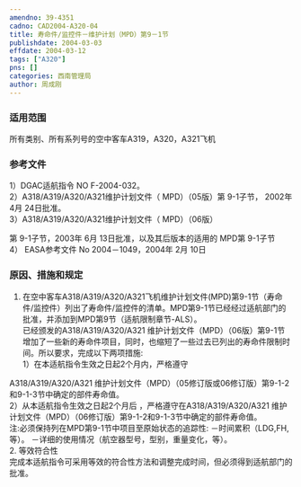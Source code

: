 ```yaml
---
amendno: 39-4351  
cadno: CAD2004-A320-04  
title: 寿命件/监控件－维护计划（MPD）第9－1节  
publishdate: 2004-03-03  
effdate: 2004-03-12  
tags: ["A320"]  
pns: []  
categories: 西南管理局  
author: 周成刚  
---
```

  
### 适用范围  
所有类别、所有系列号的空中客车A319，A320，A321飞机  
  
<!--more-->  
### 参考文件  
1）DGAC适航指令 NO F-2004-032。  
2）A318/A319/A320/A321维护计划文件（ MPD）（05版）第 9-1子节， 2002年 4月 24日批准。  
3）A318/A319/A320/A321维护计划文件（ MPD）（06版）  
  
第 9-1子节，2003年 6月 13日批准，以及其后版本的适用的 MPD第 9-1子节  
4） EASA参考文件 No 2004－1049，2004年 2月 10日  
  
### 原因、措施和规定  
1. 在空中客车A318/A319/A320/A321飞机维护计划文件(MPD)第9-1节（寿命件/监控件）列出了寿命件/监控件的清单。MPD第9-1节已经经过适航部门的批准，并添加到MPD第9节（适航限制章节-ALS）。  
已经颁发的A318/A319/A320/A321 维护计划文件（MPD）（06版）第9-1节增加了一些新的寿命件项目，同时，也缩短了一些过去已列出的寿命件限制时间。所以要求，完成以下两项措施:  
1）在本适航指令生效之日起2个月内，严格遵守  
  
A318/A319/A320/A321 维护计划文件（MPD）（05修订版或06修订版）第9-1-2和9-1-3节中确定的部件寿命值。  
2）从本适航指令生效之日起2个月后 ，严格遵守在A318/A319/A320/A321 维护计划文件（MPD）（06修订版）第9-1-2和9-1-3节中确定的部件寿命值。  
    注:必须保持列在MPD第9-1节中项目至原始状态的追踪性: －时间累积（LDG,FH,等）。 －详细的使用情况（航空器型号，型别，重量变化，等）。  
2. 等效符合性  
完成本适航指令可采用等效的符合性方法和调整完成时间，但必须得到适航部门的批准。  

